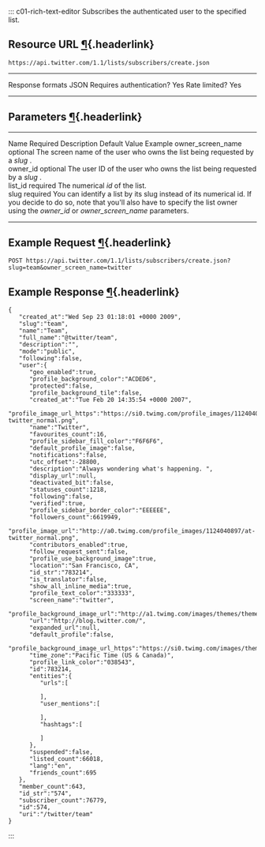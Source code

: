 <div>

::: c01-rich-text-editor
Subscribes the authenticated user to the specified list.

## Resource URL [¶](#resource-url){.headerlink}

` https://api.twitter.com/1.1/lists/subscribers/create.json `

  -------------------------- ------
  Response formats           JSON
  Requires authentication?   Yes
  Rate limited?              Yes
  -------------------------- ------

## Parameters [¶](#parameters){.headerlink}

  ------------------- ---------- -------------------------------------------------------------------------------------------------------------------------------------------------------------------------------------------------------- --------------- ---------
  Name                Required   Description                                                                                                                                                                                              Default Value   Example
  owner_screen_name   optional   The screen name of the user who owns the list being requested by a *slug* .                                                                                                                                              
  owner_id            optional   The user ID of the user who owns the list being requested by a *slug* .                                                                                                                                                  
  list_id             required   The numerical *id* of the list.                                                                                                                                                                                          
  slug                required   You can identify a list by its slug instead of its numerical id. If you decide to do so, note that you\'ll also have to specify the list owner using the *owner_id* or *owner_screen_name* parameters.                   
  ------------------- ---------- -------------------------------------------------------------------------------------------------------------------------------------------------------------------------------------------------------- --------------- ---------

## Example Request [¶](#example-request){.headerlink}

` POST https://api.twitter.com/1.1/lists/subscribers/create.json?slug=team&owner_screen_name=twitter `

## Example Response [¶](#example-response){.headerlink}

    {
       "created_at":"Wed Sep 23 01:18:01 +0000 2009",
       "slug":"team",
       "name":"Team",
       "full_name":"@twitter/team",
       "description":"",
       "mode":"public",
       "following":false,
       "user":{
          "geo_enabled":true,
          "profile_background_color":"ACDED6",
          "protected":false,
          "profile_background_tile":false,
          "created_at":"Tue Feb 20 14:35:54 +0000 2007",
          "profile_image_url_https":"https://si0.twimg.com/profile_images/1124040897/at-twitter_normal.png",
          "name":"Twitter",
          "favourites_count":16,
          "profile_sidebar_fill_color":"F6F6F6",
          "default_profile_image":false,
          "notifications":false,
          "utc_offset":-28800,
          "description":"Always wondering what's happening. ",
          "display_url":null,
          "deactivated_bit":false,
          "statuses_count":1218,
          "following":false,
          "verified":true,
          "profile_sidebar_border_color":"EEEEEE",
          "followers_count":6619949,
          "profile_image_url":"http://a0.twimg.com/profile_images/1124040897/at-twitter_normal.png",
          "contributors_enabled":true,
          "follow_request_sent":false,
          "profile_use_background_image":true,
          "location":"San Francisco, CA",
          "id_str":"783214",
          "is_translator":false,
          "show_all_inline_media":true,
          "profile_text_color":"333333",
          "screen_name":"twitter",
          "profile_background_image_url":"http://a1.twimg.com/images/themes/theme18/bg.gif",
          "url":"http://blog.twitter.com/",
          "expanded_url":null,
          "default_profile":false,
          "profile_background_image_url_https":"https://si0.twimg.com/images/themes/theme18/bg.gif",
          "time_zone":"Pacific Time (US & Canada)",
          "profile_link_color":"038543",
          "id":783214,
          "entities":{
             "urls":[

             ],
             "user_mentions":[

             ],
             "hashtags":[

             ]
          },
          "suspended":false,
          "listed_count":66018,
          "lang":"en",
          "friends_count":695
       },
       "member_count":643,
       "id_str":"574",
       "subscriber_count":76779,
       "id":574,
       "uri":"/twitter/team"
    }
:::

</div>
